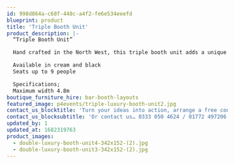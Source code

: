 ```yaml
---
id: 998d864a-c68f-448c-a4f2-fe6e534eeefd
blueprint: product
title: 'Triple Booth Unit'
product_description: |-
  “Triple Booth Unit”

  Hand crafted in the North West, this triple booth unit adds a unique nightclub feel to your event whilst comfortably seating up to 9. Team with a champagne table for a VIP finish.

  Available in cream and black
  Seats up to 9 people

  Specifications;
  Maximum width 4.8m
boutique_furniture_hire: bar-booth-layouts
featured_image: p4events/triple-luxury-booth-unit2.jpg
contact_us_blocktitle: 'Turn your ideas into action, arrange a free consultation'
contact_us_blocksubtitle: 'Or contact us… 0333 050 4624 / 01772 497206 or email us: info@p4events.co.uk'
updated_by: 1
updated_at: 1682319763
product_images:
  - double-luxury-booth-unit4-342x152-(2).jpg
  - double-luxury-booth-unit3-342x152-(2).jpg
---
```

